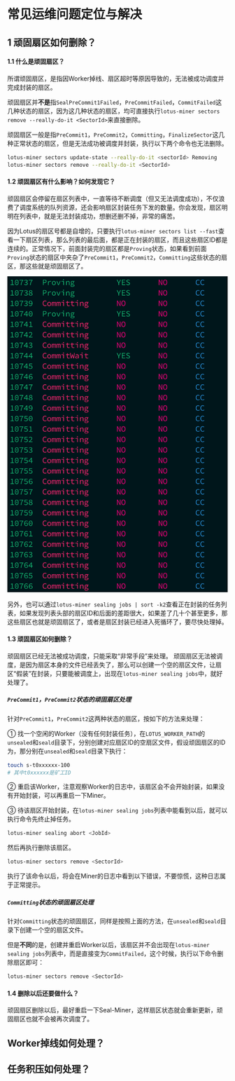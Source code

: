# 常见运维问题定位与解决

## 1 顽固扇区如何删除？
#### 1.1 什么是顽固扇区？
所谓顽固扇区，是指因Worker掉线、扇区超时等原因导致的，无法被成功调度并完成封装的扇区。

顽固扇区并**不是**指`SealPreCommit1Failed`，`PreCommitFailed`，`CommitFailed`这几种状态的扇区，因为这几种状态的扇区，均可直接执行`lotus-miner sectors remove --really-do-it <SectorId>`来直接删除。

顽固扇区一般是指`PreCommit1`，`PreCommit2`，`Committing`，`FinalizeSector`这几种正常状态的扇区，但是无法成功被调度并封装，执行以下两个命令也无法删除。
```sh
lotus-miner sectors update-state --really-do-it <sectorId> Removing
lotus-miner sectors remove --really-do-it <SectorId>
```

#### 1.2 顽固扇区有什么影响？如何发现它？
顽固扇区会停留在扇区列表中，一直等待不断调度（但又无法调度成功），不仅浪费了调度系统的队列资源，还会影响扇区封装任务下发的数量。你会发现，扇区明明在列表中，就是无法封装成功，想删还删不掉，非常的痛苦。

因为Lotus的扇区号都是自增的，只要执行`lotus-miner sectors list --fast`查看一下扇区列表，那么列表的最后面，都是正在封装的扇区，而且这些扇区ID都是连续的。正常情况下，前面封装完的扇区都是`Proving`状态，如果看到前面`Proving`状态的扇区中夹杂了`PreCommit1`，`PreCommit2`，`Committing`这些状态的扇区，那这些就是顽固扇区了。

<img src="../images/sectors-list.png">

另外，也可以通过`lotus-miner sealing jobs | sort -k2`查看正在封装的任务列表，如果发现列表头部的扇区ID和后面的差距很大，如果差了几十个甚至更多，那这些扇区也就是顽固扇区了，或者是扇区封装已经进入死循环了，要尽快处理掉。

#### 1.3 顽固扇区如何删除？
顽固扇区已经无法被成功调度，只能采取“非常手段”来处理。
顽固扇区无法被调度，是因为扇区本身的文件已经丢失了，那么可以创建一个空的扇区文件，让扇区“假装”在封装，只要能被调度上，出现在`lotus-miner sealing jobs`中，就好处理了。

##### `PreCommit1`，`PreCommit2`状态的顽固扇区处理
针对`PreCommit1`，`PreCommit2`这两种状态的扇区，按如下的方法来处理：

① 找一个空闲的Worker（没有任何封装任务），在`LOTUS_WORKER_PATH`的`unsealed`和`seald`目录下，分别创建对应扇区ID的空扇区文件，假设顽固扇区的ID为，那分别在`unsealed`和`seald`目录下执行：
```sh
touch s-t0xxxxxx-100
# 其中t0xxxxxx是矿工ID
```

② 重启该Worker，注意观察Worker的日志中，该扇区会不会开始封装，如果没有开始封装，可以再重启一下Miner。

③ 待该扇区开始封装，在`lotus-miner sealing jobs`列表中能看到以后，就可以执行命令先终止掉任务。
```sh
lotus-miner sealing abort <JobId>
```
然后再执行删除该扇区。
```sh
lotus-miner sectors remove <SectorId>
```
执行了该命令以后，将会在Miner的日志中看到以下错误，不要惊慌，这种日志属于正常提示。

##### `Committing`状态的顽固扇区处理
针对`Committing`状态的顽固扇区，同样是按照上面的方法，在`unsealed`和`seald`目录下创建一个空的扇区文件。

但是**不同**的是，创建并重启Worker以后，该扇区并不会出现在`lotus-miner sealing jobs`列表中，而是直接变为`CommitFailed`，这个时候，执行以下命令删除扇区即可：
```sh
lotus-miner sectors remove <SectorId>
```

#### 1.4 删除以后还要做什么？
顽固扇区删除以后，最好重启一下Seal-Miner，这样扇区状态就会重新更新，顽固扇区也就不会被再次调度了。

## Worker掉线如何处理？

## 任务积压如何处理？

